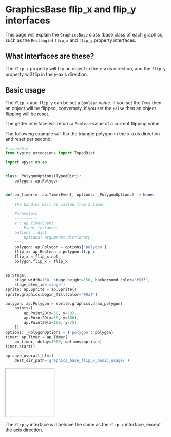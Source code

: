 # GraphicsBase flip_x and flip_y interfaces

This page will explain the `GraphicsBase` class (base class of each graphics, such as the `Rectangle`) `flip_x` and `flip_y` property interfaces.

## What interfaces are these?

The `flip_x` property will flip an object in the x-axis direction, and the `flip_y` property will flip in the y-axis direction.

## Basic usage

The `flip_x` and `flip_y` can be set a `Boolean` value. If you set the `True` then an object will be flipped, conversely, if you set the `False` then an object flipping will be reset.

The getter interface will return a `Boolean` value of a current flipping value.

The following example will flip the triangle polygon in the x-axis direction and reset per second:

```py
# runnable
from typing_extensions import TypedDict

import apysc as ap


class _PolygonOptions(TypedDict):
    polygon: ap.Polygon


def on_timer(e: ap.TimerEvent, options: _PolygonOptions) -> None:
    """
    The handler will be called from a timer.

    Parameters
    ----------
    e : ap.TimerEvent
        Event instance.
    options : dict
        Optional arguments dictionary.
    """
    polygon: ap.Polygon = options['polygon']
    flip_x: ap.Boolean = polygon.flip_x
    flip_x = flip_x.not_
    polygon.flip_x = flip_x


ap.Stage(
    stage_width=150, stage_height=150, background_color='#333',
    stage_elem_id='stage')
sprite: ap.Sprite = ap.Sprite()
sprite.graphics.begin_fill(color='#0af')

polygon: ap.Polygon = sprite.graphics.draw_polygon(
    points=[
        ap.Point2D(x=50, y=50),
        ap.Point2D(x=50, y=100),
        ap.Point2D(x=100, y=75),
    ])
options: _PolygonOptions = {'polygon': polygon}
timer: ap.Timer = ap.Timer(
    on_timer, delay=1000, options=options)
timer.start()

ap.save_overall_html(
    dest_dir_path='graphics_base_flip_x_basic_usage/')
```

<iframe src="static/graphics_base_flip_x_basic_usage/index.html" width="150" height="150"></iframe>

The `flip_y` interface will behave the same as the `flip_x` interface, except the axis direction.
